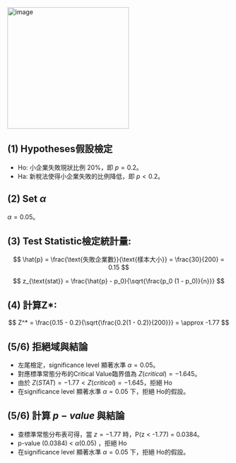 <img width="275" alt="image" src="https://github.com/user-attachments/assets/438811d6-1af5-48f9-a480-53d28a275ef4">

## (1) Hypotheses假設檢定 
- Ho: 小企業失敗現狀比例 20%，即 $p = 0.2$。
- Ha: 新稅法使得小企業失敗的比例降低，即 $p < 0.2$。

## (2) Set $\alpha$

$\alpha = 0.05$。

## (3) **Test Statistic檢定統計量**:

$$
\hat{p} = \frac{\text{失敗企業數}}{\text{樣本大小}} = \frac{30}{200} = 0.15
$$

$$
z_{\text{stat}} = \frac{\hat{p} - p_0}{\sqrt{\frac{p_0 (1 - p_0)}{n}}}
$$

## (4) **計算Z***:

$$
Z^* = \frac{0.15 - 0.2}{\sqrt{\frac{0.2(1 - 0.2)}{200}}} 
= \approx -1.77
$$

## (5/6) 拒絕域與結論

   - 左尾檢定，significance level 顯著水準 $\alpha = 0.05$。
   - 對應標準常態分布的Critical Value臨界值為 $Z(critical) = -1.645$。
   - 由於 $Z(STAT) = -1.77 < Z(critical) = -1.645$，拒絕 Ho
   - 在significance level 顯著水準 $\alpha = 0.05$ 下，拒絕 Ho的假設。

## (5/6) 計算 $p-value$ 與結論

   - 查標準常態分布表可得，當 $z = -1.77$ 時，P(z < -1.77) = 0.0384。
   - p-value (0.0384) <  $\alpha (0.05)$ ，拒絕 Ho
   - 在significance level 顯著水準 $\alpha = 0.05$ 下，拒絕 Ho的假設。



